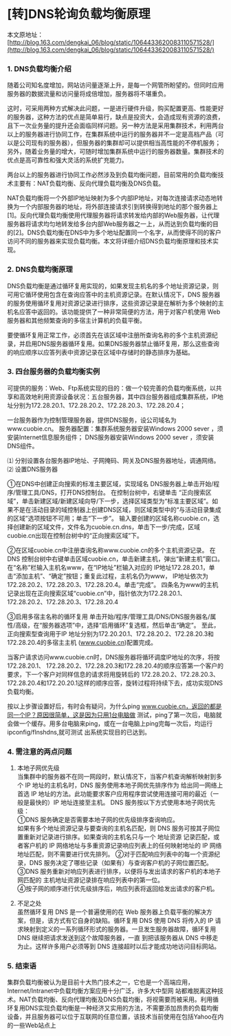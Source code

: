 ﻿# [转]DNS轮询负载均衡原理  

本文原地址： [http://blog.163.com/dengkai_06/blog/static/1064433620083110571528/](http://blog.163.com/dengkai_06/blog/static/1064433620083110571528/)

### 1. DNS负载均衡介绍 
随着公司知名度增加，网站访问量逐渐上升，是每一个网管所盼望的。但同时应用服务器的数据流量和访问量将成倍增加，服务器将不堪重负。

这时，可采用两种方式解决此问题，一是进行硬件升级，购买配置更高、性能更好的服务器，这种方法的优点是简单易行，缺点是投资大，会造成现有资源的浪费，且下一次业务量的提升还会面临同样问题。另一种方法是采用集群技术，利用两台以上的服务器进行协同工作，在集群系统中运行的服务器并不一定是高档产品（可以是公司现有的服务器），但服务器的集群却可以提供相当高性能的不停机服务；另外，随着业务量的增大，可随时增加集群系统中运行的服务器数量。集群技术的优点是高可靠性和强大灵活的系统扩充能力。

两台以上的服务器进行协同工作必然涉及到负载均衡问题，目前常用的负载均衡技术主要有：NAT负载均衡、反向代理负载均衡及DNS负载。

NAT负载均衡将一个外部IP地址映射为多个内部IP地址，对每次连接请求动态地转换为一个内部服务器的地址，将外部连接请求引到转换得到地址的那个服务器上[1]。反向代理负载均衡使用代理服务器将请求转发给内部的Web服务器，让代理服务器将请求均匀地转发给多台内部Web服务器之一上，从而达到负载均衡的目的[2]。DNS负载均衡在DNS中为多个地址配置同一个名字，从而使得不同的客户访问不同的服务器来实现负载均衡。本文将详细介绍DNS负载均衡原理和技术实现。

### 2. DNS负载均衡原理  
DNS负载均衡是通过循环复用实现的，如果发现主机名的多个地址资源记录，则可用它循环使用包含在查询应答中的主机资源记录。在默认情况下，DNS 服务器的服务使用循环复用对资源记录进行排序，这些资源记录是在解析为多个映射的主机名应答中返回的。该功能提供了一种非常简便的方法，用于对客户机使用 Web 服务器和其他频繁查询的多宿主计算机的负载平衡。

要使循环复用正常工作，必须首先在该区域中注册所查询名称的多个主机资源纪录，并启用DNS服务器循环复用。如果DNS服务器禁止循环复用，那么这些查询的响应顺序以应答列表中资源记录在区域中存储时的静态排序为基础。

### 3. 四台服务器的负载均衡实例
可提供的服务：Web、Ftp系统实现的目的：做一个较完善的负载均衡系统，以共享和高效地利用资源设备状况：五台服务器，其中四台服务器组成集群系统，IP地址分别为172.28.20.1、172.28.20.2、172.28.20.3、172.28.20.4；

一台服务器作为控制管理服务器，提供DNS服务，设公司域名为www.cuobie.cn。
服务器配置：集群系统服务器安装Windows 2000 sever ，须安装Internet信息服务组件；
DNS服务器安装Windows 2000 sever ，须安装DNS组件。

⑴ 分别设置各台服务器IP地址、子网掩码、网关及DNS服务器地址，调通网络。
⑵ 设置DNS服务器

①在DNS中创建正向搜索的标准主要区域，实现域名
DNS服务器上单击开始/程序/管理工具/DNS，打开DNS控制台。
在控制台树中，右键单击 “正向搜索区域”，单击新建区域/新建区域向导/下一步，选择区域类型为“标准主要区域”。如果不是在活动目录的域控制器上创建DNS区域，则区域类型中的“与活动目录集成的区域”选项按钮不可用；单击“下一步”。
输入要创建的区域名称cuobie.cn，选择创建新的区域文件，文件名为cuobie.cn.dns，单击下一步/完成，区域cuobie.cn出现在控制台树中的“正向搜索区域”下。

②在区域cuobie.cn中注册查询名称www.cuobie.cn的多个主机资源记录。
在DNS 控制台树中右键单击区域cuobie.cn，单击新建主机，弹出“新建主机”窗口。在“名称”栏输入主机名www，在“IP地址”栏输入对应的 IP地址172.28.20.1，单击“添加主机”、“确定”按钮；重复此过程，主机名仍为www， IP地址依次为172.28.20.2、172.28.20.3、172.28.20.4。单击“完成”。
四条名为www的主机记录出现在正向搜索区域“cuobie.cn”中，指针依次为172.28.20.1、172.28.20.2、172.28.20.3、172.28.20.4

③启用多宿主名称的循环复用
单击开始/程序/管理工具/DNS/DNS服务器名/属性/高级，在“服务器选项”中，选择“启用循环”复选框，然后单击“确定”。
至此，正向搜索型查询用于IP 地址分别为172.20.20.1、172.28.20.2、172.28.20.3和172.28.20.4的多宿主主机 (www.cuobie.cn)配置完成。

当客户请求访问www.cuobie.cn时，DNS服务器将循环调度IP地址的次序，将按172.28.20.1、 172.28.20.2、172.28.20.3和172.28.20.4的顺序应答第一个客户的要求，下一个客户对同样信息的请求将用旋转后的 172.28.20.2、172.28.20.3、172.28.20.4和172.20.20.1这样的顺序应答，旋转过程将持续下去，成功实现DNS 负载均衡。

按以上步骤设置好后，有时会有疑问，为什么ping www.cuobie.cn，返回的都是同一个IP？原因很简单，这是因为只用1台电脑做
测试，ping了第一次后，电脑就会做一个缓存。用多台电脑来ping，或在一台电脑上ping完每一次后，均运行ipconfig/flnshdns,就可测试
出系统实现目的已达到。

### 4. 需注意的两点问题  
1. 本地子网优先级  
    当集群中的服务器不在同一网段时，默认情况下，当客户机查询解析映射到多个 IP 地址的主机名时，DNS 服务使用本地子网优先排序作为
    给出同一网络上首选 IP 地址的方法。此功能要求客户应用程序尝试使用连接可用的最近（一般是最快的）IP 地址连接至主机。
    DNS 服务按以下方式使用本地子网优先级：  
    ①DNS 服务确定是否需要本地子网的优先级排序查询响应。  
    如果有多个地址资源记录与要查询的主机名匹配，则 DNS 服务可按其子网位置重新对记录进行排序。如果查询的主机名只与一个 地址资源
    记录匹配，或者客户机的 IP 网络地址与多重资源记录响应列表上的任何映射地址的 IP 网络地址匹配，则不需要进行优先排列。
    ②对于匹配响应列表中的每一个资源纪录，DNS 服务决定了哪些记录（如果有）与查询客户机的子网位置匹配。  
    ③DNS 服务重新对响应列表进行排序，以便将与发出请求的客户机的本地子网匹配的 主机地址资源记录排在响应列表中的第一位。  
    ④按子网的顺序进行优先级排序后，响应列表将返回给发出请求的客户机。    

2. 不足之处  
    虽然循环复用 DNS 是一个普遍使用的在 Web 服务器上负载平衡的解决方案，但是，该方式有它自身的缺陷。循环复用 DNS 使用 DNS
    将传入的 IP 请求映射到定义的一系列循环形式的服务器。一旦发生服务器故障，循环复用 DNS 继续把请求发送到这个故障服务器，一直
    到把该服务器从 DNS 中移走为止。这样许多用户必须等到 DNS 连接超时以后才能成功地访问目标网站。
    
### 5. 结束语  
集群负载均衡被认为是目前十大热门技术之一，它也是一个高端应用，Internet/Intranet中负载均衡方案应用十分广泛，许多大中型网
站都难脱离这种技术。NAT负载均衡、反向代理均衡及DNS负载均衡，将视需要而被采用。利用循环复用DNS实现负载均衡是一种经济又实用的方法，不需要添加昂贵的负载均衡设备，并且服务器可以位于互联网的任意位置，该技术当前使用在包括Yahoo在内的一些Web站点上

